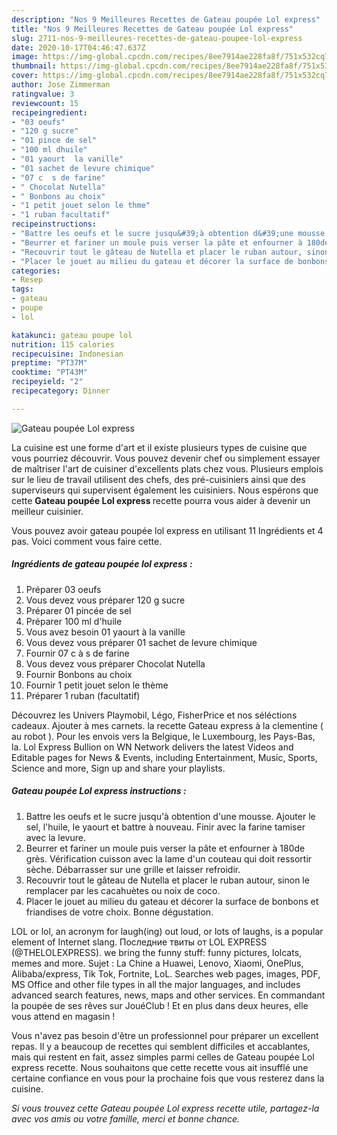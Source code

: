 ```yaml
---
description: "Nos 9 Meilleures Recettes de Gateau poupée Lol express"
title: "Nos 9 Meilleures Recettes de Gateau poupée Lol express"
slug: 2711-nos-9-meilleures-recettes-de-gateau-poupee-lol-express
date: 2020-10-17T04:46:47.637Z
image: https://img-global.cpcdn.com/recipes/8ee7914ae228fa8f/751x532cq70/gateau-poupee-lol-express-photo-principale-de-la-recette.jpg
thumbnail: https://img-global.cpcdn.com/recipes/8ee7914ae228fa8f/751x532cq70/gateau-poupee-lol-express-photo-principale-de-la-recette.jpg
cover: https://img-global.cpcdn.com/recipes/8ee7914ae228fa8f/751x532cq70/gateau-poupee-lol-express-photo-principale-de-la-recette.jpg
author: Jose Zimmerman
ratingvalue: 3
reviewcount: 15
recipeingredient:
- "03 oeufs"
- "120 g sucre"
- "01 pince de sel"
- "100 ml dhuile"
- "01 yaourt  la vanille"
- "01 sachet de levure chimique"
- "07 c  s de farine"
- " Chocolat Nutella"
- " Bonbons au choix"
- "1 petit jouet selon le thme"
- "1 ruban facultatif"
recipeinstructions:
- "Battre les oeufs et le sucre jusqu&#39;à obtention d&#39;une mousse. Ajouter le sel, l&#39;huile, le yaourt et battre à nouveau. Finir avec la farine tamiser avec la levure."
- "Beurrer et fariner un moule puis verser la pâte et enfourner à 180de grès. Vérification cuisson avec la lame d&#39;un couteau qui doit ressortir sèche. Débarrasser sur une grille et laisser refroidir."
- "Recouvrir tout le gâteau de Nutella et placer le ruban autour, sinon le remplacer par les cacahuètes ou noix de coco."
- "Placer le jouet au milieu du gateau et décorer la surface de bonbons et friandises de votre choix. Bonne dégustation."
categories:
- Resep
tags:
- gateau
- poupe
- lol

katakunci: gateau poupe lol 
nutrition: 115 calories
recipecuisine: Indonesian
preptime: "PT37M"
cooktime: "PT43M"
recipeyield: "2"
recipecategory: Dinner

---
```



![Gateau poupée Lol express](https://img-global.cpcdn.com/recipes/8ee7914ae228fa8f/751x532cq70/gateau-poupee-lol-express-photo-principale-de-la-recette.jpg)

La cuisine est une forme d'art et il existe plusieurs types de cuisine que vous pourriez découvrir. Vous pouvez devenir chef ou simplement essayer de maîtriser l'art de cuisiner d'excellents plats chez vous. Plusieurs emplois sur le lieu de travail utilisent des chefs, des pré-cuisiniers ainsi que des superviseurs qui supervisent également les cuisiniers. Nous espérons que cette <strong> Gateau poupée Lol express </strong> recette pourra vous aider à devenir un meilleur cuisinier.

<!--inarticleads1-->

Vous pouvez avoir gateau poupée lol express en utilisant 11 Ingrédients et 4 pas. Voici comment vous faire cette.

##### Ingrédients de gateau poupée lol express :

1. Préparer 03 oeufs
1. Vous devez vous préparer 120 g sucre
1. Préparer 01 pincée de sel
1. Préparer 100 ml d&#39;huile
1. Vous avez besoin 01 yaourt à la vanille
1. Vous devez vous préparer 01 sachet de levure chimique
1. Fournir 07 c à s de farine
1. Vous devez vous préparer  Chocolat Nutella
1. Fournir  Bonbons au choix
1. Fournir 1 petit jouet selon le thème
1. Préparer 1 ruban (facultatif)


Découvrez les Univers Playmobil, Légo, FisherPrice et nos séléctions cadeaux. Ajouter à mes carnets. la recette Gateau express à la clementine ( au robot ). Pour les envois vers la Belgique, le Luxembourg, les Pays-Bas, la. Lol Express Bullion on WN Network delivers the latest Videos and Editable pages for News &amp; Events, including Entertainment, Music, Sports, Science and more, Sign up and share your playlists. 

<!--inarticleads2-->

##### Gateau poupée Lol express instructions :

1. Battre les oeufs et le sucre jusqu&#39;à obtention d&#39;une mousse. Ajouter le sel, l&#39;huile, le yaourt et battre à nouveau. Finir avec la farine tamiser avec la levure.
1. Beurrer et fariner un moule puis verser la pâte et enfourner à 180de grès. Vérification cuisson avec la lame d&#39;un couteau qui doit ressortir sèche. Débarrasser sur une grille et laisser refroidir.
1. Recouvrir tout le gâteau de Nutella et placer le ruban autour, sinon le remplacer par les cacahuètes ou noix de coco.
1. Placer le jouet au milieu du gateau et décorer la surface de bonbons et friandises de votre choix. Bonne dégustation.


LOL or lol, an acronym for laugh(ing) out loud, or lots of laughs, is a popular element of Internet slang. Последние твиты от LOL EXPRESS (@THELOLEXPRESS). we bring the funny stuff: funny pictures, lolcats, memes and more. Sujet : La Chine a Huawei, Lenovo, Xiaomi, OnePlus, Alibaba/express, Tik Tok, Fortnite, LoL. Searches web pages, images, PDF, MS Office and other file types in all the major languages, and includes advanced search features, news, maps and other services. En commandant la poupée de ses rêves sur JouéClub ! Et en plus dans deux heures, elle vous attend en magasin ! 

<!--inarticleads1-->

<p>
Vous n'avez pas besoin d'être un professionnel pour préparer un excellent repas. Il y a beaucoup de recettes qui semblent difficiles et accablantes, mais qui restent en fait, assez simples parmi celles de Gateau poupée Lol express recette. Nous souhaitons que cette recette vous ait insufflé une certaine confiance en vous pour la prochaine fois que vous resterez dans la cuisine.
</p>

<p>
<i>Si vous trouvez cette Gateau poupée Lol express recette utile, partagez-la avec vos amis ou votre famille, merci et bonne chance.</i>
</p>
